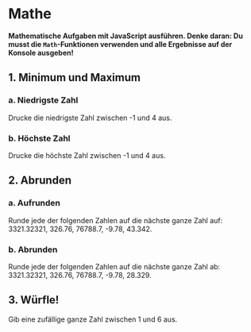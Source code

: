 # Mathe

**Mathematische Aufgaben mit JavaScript ausführen. Denke daran: Du musst die `Math`-Funktionen verwenden und alle Ergebnisse auf der Konsole ausgeben!**

## 1. Minimum und Maximum

### a. Niedrigste Zahl

Drucke die niedrigste Zahl zwischen -1 und 4 aus.

### b. Höchste Zahl

Drucke die höchste Zahl zwischen -1 und 4 aus.

## 2. Abrunden

### a. Aufrunden

Runde jede der folgenden Zahlen auf die nächste ganze Zahl auf: 3321.32321, 326.76, 76788.7, -9.78, 43.342.

### b. Abrunden

Runde jede der folgenden Zahlen auf die nächste ganze Zahl ab: 3321.32321, 326.76, 76788.7, -9.78, 28.329.

## 3. Würfle!

Gib eine zufällige ganze Zahl zwischen 1 und 6 aus.
